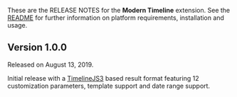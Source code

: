 These are the RELEASE NOTES for the **Modern Timeline** extension. See the
[README](/README.md) for further information on platform requirements, installation
and usage.

## Version 1.0.0

Released on August 13, 2019.

Initial release with a [TimelineJS3](https://github.com/NUKnightLab/TimelineJS3)
based result format featuring 12 customization parameters, template support and
date range support.